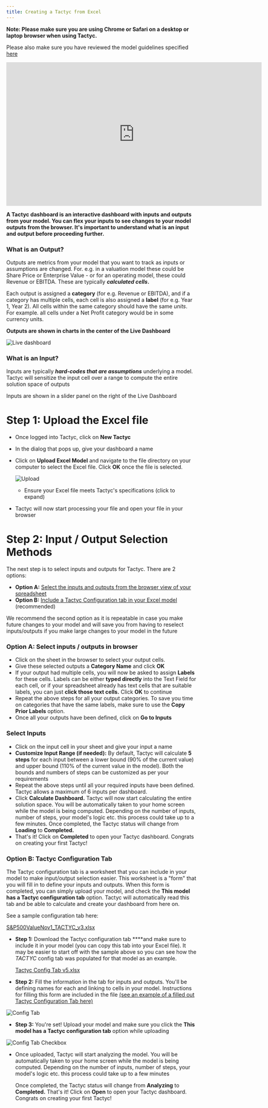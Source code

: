 ```yaml
---
title: Creating a Tactyc from Excel
---
```


**Note: Please make sure you are using Chrome or Safari on a desktop or laptop browser when using Tactyc.** 

Please also make sure you have reviewed the model guidelines specified [here](https://www.notion.so/What-models-are-suitable-for-Tactyc-8a554167e4d34d6ca9faafbbe3c59c28)


<iframe width="675" height="380" src="https://tactyc-assets.s3-us-west-1.amazonaws.com/createVideo.mp4" frameborder="0" allow="accelerometer; encrypted-media; gyroscope; picture-in-picture" allowfullscreen></iframe>


**A Tactyc dashboard is an interactive dashboard with inputs and outputs from your model. You can flex your inputs to see changes to your model outputs from the browser. It's important to understand what is an input and output before proceeding further.**

### What is an Output?

Outputs are metrics from your model that you want to track as inputs or assumptions are changed. For. e.g. in a valuation model these could be Share Price or Enterprise Value - or for an operating model, these could Revenue or EBITDA. These are typically ***calculated cells*.**

Each output is assigned a **category** (for e.g. Revenue or EBITDA), and if a category has multiple cells, each cell is also assigned a **label** (for e.g. Year 1, Year 2). All cells within the same category should have the same *units*. For example. all cells under a Net Profit category would be in some currency units.

**Outputs are shown in  charts in the center of the Live Dashboard**

![Live dashboard](https://du0bb4gb9kg21.cloudfront.net/documentation/tactyc-from-excel/outputs.png)

### What is an Input?

Inputs are typically ***hard-codes that are assumptions*** underlying a model. Tactyc will sensitize the input cell over a range to compute the entire solution space of outputs

Inputs are shown in a slider panel on the right of the Live Dashboard

# Step 1:  **Upload the Excel file**

- Once logged into Tactyc, click on **New Tactyc**
- In the dialog that pops up, give your dashboard a name
- Click on **Upload Excel Model** and navigate to the file directory on your computer to select the Excel file.  Click **OK** once the file is selected.

    ![Upload](https://du0bb4gb9kg21.cloudfront.net/documentation/tactyc-from-excel/upload.png)

    - Ensure your Excel file meets Tactyc's specifications (click to expand)
- Tactyc will now start processing your file and open your file in your browser

# Step 2: Input / Output Selection Methods

The next step is to select inputs and outputs for Tactyc. There are 2 options: 

- **Option A:** [Select the inputs and outputs from the browser view of your spreadsheet](https://www.notion.so/How-to-create-a-Tactyc-dashboard-from-an-Excel-model-ca5a78f5124746b5a74a4e8d2025ca90)
- **Option B:** [Include a Tactyc Configuration tab in your Excel model](https://www.notion.so/How-to-create-a-Tactyc-dashboard-from-an-Excel-model-ca5a78f5124746b5a74a4e8d2025ca90)  (recommended)

We recommend the second option as it is repeatable in case you make future changes to your model and will save you from having to reselect inputs/outputs if you make large changes to your model in the future

### Option A: Select inputs / outputs in browser

- Click on the sheet in the browser to select your output cells.
- Give these selected outputs a **Category Name** and click **OK**
- If your output had multiple cells, you will now be asked to assign **Labels** for these cells. Labels can be either **typed directly** into the Text Field for each cell, or if your spreadsheet already has text cells that are suitable labels, you can just **click those text cells.** Click **OK** to continue
- Repeat the above steps for all your output categories. To save you time on categories that have the same labels, make sure to use the **Copy Prior Labels** option.
- Once all your outputs have been defined, click on **Go to Inputs**

### **Select Inputs**

- Click on the input cell in your sheet and give your input a name
- **Customize Input Range (if needed):** By default, Tactyc will calculate **5 steps** for each input between a lower bound (90% of the current value) and upper bound (110% of the current value in the model). Both the bounds and numbers of steps can be customized as per your requirements
- Repeat the above steps until all your required inputs have been defined. Tactyc allows a maximum of 6 inputs per dashboard.
- Click **Calculate Dashboard.** Tactyc will now start calculating the entire solution space. You will be automatically taken to your home screen while the model is being computed. Depending on the number of inputs, number of steps, your model's logic etc. this process could take up to a few minutes. Once completed, the Tactyc status will change from **Loading** to **Completed.**
- That's it! Click on **Completed** to open your Tactyc dashboard. Congrats on creating your first Tactyc!

### Option B:  Tactyc Configuration Tab

The Tactyc configuration tab is a worksheet that you can include in your model to make input/output selection easier. This worksheet is a "form" that you will fill in to define your inputs and outputs. When this form is completed, you can simply upload your model, and check the **This model has a Tactyc configuration tab** option. Tactyc will automatically read this tab and be able to calculate and create your dashboard from here on.

See a sample configuration tab here: 

[S&P500ValueNov1_TACTYC_v3.xlsx](https://s3-us-west-2.amazonaws.com/secure.notion-static.com/3101e450-4f08-4660-9002-c74ff6c4f53f/SP500ValueNov1_TACTYC_v3.xlsx)

- **Step 1:** Download the Tactyc configuration tab ****and make sure to include it in your model (you can copy this tab into your Excel file). It may be easier to start off with the sample above so you can see how the *TACTYC* config tab was populated for that model as an example.

    [Tactyc Config Tab v5.xlsx](https://s3-us-west-2.amazonaws.com/secure.notion-static.com/305d6629-db17-4f68-a1d7-b0610ed4d97d/Tactyc_Config_Tab_v5.xlsx)

- **Step 2:**  Fill the information in the tab for inputs and outputs. You'll be defining names for each and linking to cells in your model. Instructions for filling this form are included in the file [(see an example of a filled out Tactyc Configuration Tab here)](https://tactyc-assets.s3-us-west-1.amazonaws.com/AppleAug20_config.xlsx)

![Config Tab](https://du0bb4gb9kg21.cloudfront.net/documentation/tactyc-from-excel/config-tab.png)

- **Step 3:**  You're set! Upload your model and make sure you click the **This model has a Tactyc configuration tab** option while uploading

![Config Tab Checkbox](https://du0bb4gb9kg21.cloudfront.net/documentation/tactyc-from-excel/config-tab-checkbox.png)

- Once uploaded, Tactyc will start analyzing the model. You will be automatically taken to your home screen while the model is being computed. Depending on the number of inputs, number of steps, your model's logic etc. this process could take up to a few minutes

    Once completed, the Tactyc status will change from **Analyzing** to **Completed.** That's it! Click on **Open** to open your Tactyc dashboard. Congrats on creating your first Tactyc!